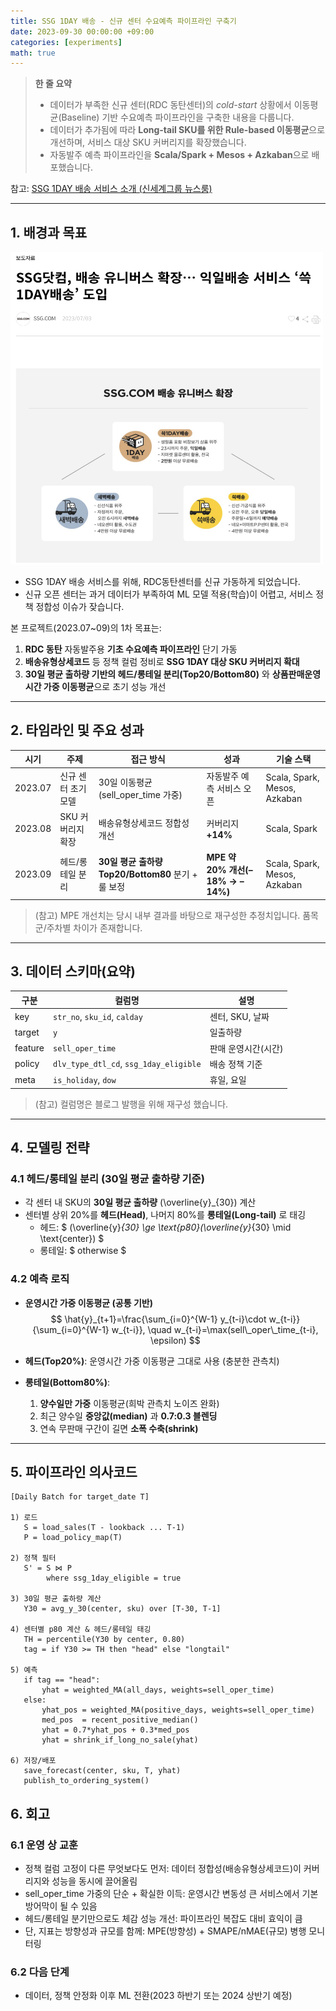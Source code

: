 ```yaml
---
title: SSG 1DAY 배송 - 신규 센터 수요예측 파이프라인 구축기
date: 2023-09-30 00:00:00 +09:00
categories: [experiments]
math: true
---
```

> **한 줄 요약**  
> - 데이터가 부족한 신규 센터(RDC 동탄센터)의 *cold-start* 상황에서 이동평균(Baseline) 기반 수요예측 파이프라인을 구축한 내용을 다룹니다.  
> - 데이터가 추가됨에 따라 **Long-tail SKU를 위한 Rule-based 이동평균**으로 개선하며, 서비스 대상 SKU 커버리지를 확장했습니다. 
> - 자동발주 예측 파이프라인을 **Scala/Spark + Mesos + Azkaban**으로 배포했습니다.

참고: [SSG 1DAY 배송 서비스 소개 (신세계그룹 뉴스룸)](https://www.shinsegaegroupnewsroom.com/108362/)

---

## 1. 배경과 목표

<img src="/assets/img/ssg-1day-delivery.png" width="500px" height="500px" alt="ssg 1day"> 

- SSG 1DAY 배송 서비스를 위해, RDC동탄센터를 신규 가동하게 되었습니다. 
- 신규 오픈 센터는 과거 데이터가 부족하여 ML 모델 적용(학습)이 어렵고, 서비스 정책 정합성 이슈가 잦습니다.

본 프로젝트(2023.07~09)의 1차 목표는:

1) **RDC 동탄** 자동발주용 **기초 수요예측 파이프라인** 단기 가동
2) **배송유형상세코드** 등 정책 컬럼 정비로 **SSG 1DAY 대상 SKU 커버리지 확대**
3) **30일 평균 출하량 기반의 헤드/롱테일 분리(Top20/Bottom80)** 와 **상품판매운영시간 가중 이동평균**으로 초기 성능 개선

---

## 2. 타임라인 및 주요 성과

| 시기 | 주제 | 접근 방식 | 성과                            | 기술 스택 |
|------|------|-----------|-------------------------------|-----------|
| 2023.07 | 신규 센터 초기 모델 | 30일 이동평균(sell_oper_time 가중) | 자동발주 예측 서비스 오픈                | Scala, Spark, Mesos, Azkaban |
| 2023.08 | SKU 커버리지 확장 | 배송유형상세코드 정합성 개선 | 커버리지 **+14%**                 | Scala, Spark |
| 2023.09 | 헤드/롱테일 분리 | **30일 평균 출하량 Top20/Bottom80** 분기 + 룰 보정 | **MPE 약 20% 개선(–18% → –14%)** | Scala, Spark, Mesos, Azkaban |

> (참고) MPE 개선치는 당시 내부 결과를 바탕으로 재구성한 추정치입니다. 품목군/주차별 차이가 존재합니다.

---

## 3. 데이터 스키마(요약)

| 구분 | 컬럼명                                    | 설명 |
|------|----------------------------------------|------|
| key | `str_no`, `sku_id`, `calday`           | 센터, SKU, 날짜 |
| target | `y`                                    | 일출하량 |
| feature | `sell_oper_time`                       | 판매 운영시간(시간) |
| policy | `dlv_type_dtl_cd`, `ssg_1day_eligible` | 배송 정책 기준 |
| meta | `is_holiday`, `dow`                    | 휴일, 요일 |

> (참고) 컬럼명은 블로그 발행을 위해 재구성 했습니다.
---
## 4. 모델링 전략

### 4.1 헤드/롱테일 분리 (30일 평균 출하량 기준)

- 각 센터 내 SKU의 **30일 평균 출하량** \(\overline{y}_{30}\) 계산
- 센터별 상위 20%를 **헤드(Head)**, 나머지 80%를 **롱테일(Long-tail)** 로 태깅
  - 헤드: $ (\overline{y}_{30} \ge \text{p80}(\overline{y}_{30} \mid \text{center}) $
  - 롱테일: $ otherwise $ 

### 4.2 예측 로직

- **운영시간 가중 이동평균 (공통 기반)**  
  $$
  \hat{y}_{t+1}=\frac{\sum_{i=0}^{W-1} y_{t-i}\cdot w_{t-i}}{\sum_{i=0}^{W-1} w_{t-i}}, \quad
  w_{t-i}=\max(sell\_oper\_time_{t-i}, \epsilon)
  $$

- **헤드(Top20%)**: 운영시간 가중 이동평균 그대로 사용 (충분한 관측치)
- **롱테일(Bottom80%)**:
  1) **양수일만 가중** 이동평균(희박 관측치 노이즈 완화)
  2) 최근 양수일 **중앙값(median)** 과 **0.7:0.3 블렌딩**
  3) 연속 무판매 구간이 길면 **소폭 수축(shrink)**

---

## 5. 파이프라인 의사코드

```text
[Daily Batch for target_date T]

1) 로드
   S = load_sales(T - lookback ... T-1)
   P = load_policy_map(T)

2) 정책 필터
   S' = S ⋈ P
        where ssg_1day_eligible = true

3) 30일 평균 출하량 계산
   Y30 = avg_y_30(center, sku) over [T-30, T-1]

4) 센터별 p80 계산 & 헤드/롱테일 태깅
   TH = percentile(Y30 by center, 0.80)
   tag = if Y30 >= TH then "head" else "longtail"

5) 예측
   if tag == "head":
       yhat = weighted_MA(all_days, weights=sell_oper_time)
   else:
       yhat_pos = weighted_MA(positive_days, weights=sell_oper_time)
       med_pos  = recent_positive_median()
       yhat = 0.7*yhat_pos + 0.3*med_pos
       yhat = shrink_if_long_no_sale(yhat)

6) 저장/배포
   save_forecast(center, sku, T, yhat)
   publish_to_ordering_system()
```

## 6. 회고
### 6.1 운영 상 교훈
- 정책 컬럼 고정이 다른 무엇보다도 먼저: 데이터 정합성(배송유형상세코드)이 커버리지와 성능을 동시에 끌어올림
- sell_oper_time 가중의 단순 + 확실한 이득: 운영시간 변동성 큰 서비스에서 기본 방어막이 될 수 있음
- 헤드/롱테일 분기만으로도 체감 성능 개선: 파이프라인 복잡도 대비 효익이 큼
- 단, 지표는 방향성과 규모를 함께: MPE(방향성) + SMAPE/nMAE(규모) 병행 모니터링

### 6.2 다음 단계
- 데이터, 정책 안정화 이후 ML 전환(2023 하반기 또는 2024 상반기 예정)
